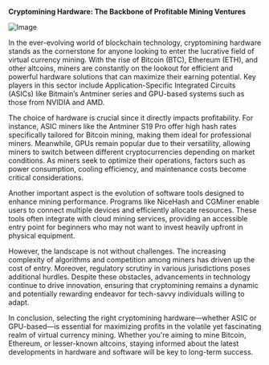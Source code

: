 **Cryptomining Hardware: The Backbone of Profitable Mining Ventures**

![Image](https://github.com/user-attachments/assets/31692037-0104-4703-abd1-696b6a7dd41b)

In the ever-evolving world of blockchain technology, cryptomining hardware stands as the cornerstone for anyone looking to enter the lucrative field of virtual currency mining. With the rise of Bitcoin (BTC), Ethereum (ETH), and other altcoins, miners are constantly on the lookout for efficient and powerful hardware solutions that can maximize their earning potential. Key players in this sector include Application-Specific Integrated Circuits (ASICs) like Bitmain’s Antminer series and GPU-based systems such as those from NVIDIA and AMD.

The choice of hardware is crucial since it directly impacts profitability. For instance, ASIC miners like the Antminer S19 Pro offer high hash rates specifically tailored for Bitcoin mining, making them ideal for professional miners. Meanwhile, GPUs remain popular due to their versatility, allowing miners to switch between different cryptocurrencies depending on market conditions. As miners seek to optimize their operations, factors such as power consumption, cooling efficiency, and maintenance costs become critical considerations.

Another important aspect is the evolution of software tools designed to enhance mining performance. Programs like NiceHash and CGMiner enable users to connect multiple devices and efficiently allocate resources. These tools often integrate with cloud mining services, providing an accessible entry point for beginners who may not want to invest heavily upfront in physical equipment.

However, the landscape is not without challenges. The increasing complexity of algorithms and competition among miners has driven up the cost of entry. Moreover, regulatory scrutiny in various jurisdictions poses additional hurdles. Despite these obstacles, advancements in technology continue to drive innovation, ensuring that cryptomining remains a dynamic and potentially rewarding endeavor for tech-savvy individuals willing to adapt.

In conclusion, selecting the right cryptomining hardware—whether ASIC or GPU-based—is essential for maximizing profits in the volatile yet fascinating realm of virtual currency mining. Whether you're aiming to mine Bitcoin, Ethereum, or lesser-known altcoins, staying informed about the latest developments in hardware and software will be key to long-term success.